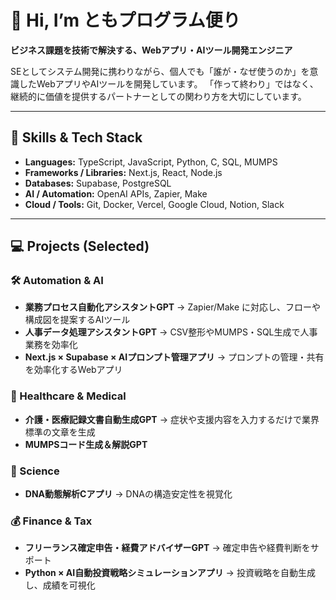 # 👋 Hi, I’m ともプログラム便り

**ビジネス課題を技術で解決する、Webアプリ・AIツール開発エンジニア**

SEとしてシステム開発に携わりながら、個人でも「誰が・なぜ使うのか」を意識したWebアプリやAIツールを開発しています。
「作って終わり」ではなく、継続的に価値を提供するパートナーとしての関わり方を大切にしています。

---

## 🔧 Skills & Tech Stack

* **Languages:** TypeScript, JavaScript, Python, C, SQL, MUMPS
* **Frameworks / Libraries:** Next.js, React, Node.js
* **Databases:** Supabase, PostgreSQL
* **AI / Automation:** OpenAI APIs, Zapier, Make
* **Cloud / Tools:** Git, Docker, Vercel, Google Cloud, Notion, Slack

---

## 💻 Projects (Selected)

### 🛠 Automation & AI

* **業務プロセス自動化アシスタントGPT**
  → Zapier/Make に対応し、フローや構成図を提案するAIツール
* **人事データ処理アシスタントGPT**
  → CSV整形やMUMPS・SQL生成で人事業務を効率化
* **Next.js × Supabase × AIプロンプト管理アプリ**
  → プロンプトの管理・共有を効率化するWebアプリ

### 🏥 Healthcare & Medical

* **介護・医療記録文書自動生成GPT**
  → 症状や支援内容を入力するだけで業界標準の文章を生成
* **MUMPSコード生成＆解説GPT**

### 🔬 Science

* **DNA動態解析Cアプリ**
  → DNAの構造安定性を視覚化

### 💰 Finance & Tax

* **フリーランス確定申告・経費アドバイザーGPT**
  → 確定申告や経費判断をサポート
* **Python × AI自動投資戦略シミュレーションアプリ**
  → 投資戦略を自動生成し、成績を可視化
